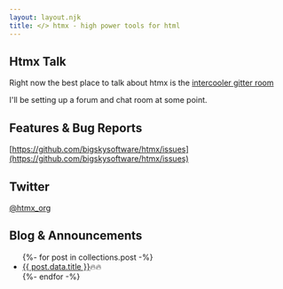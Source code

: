 ```yaml
---
layout: layout.njk
title: </> htmx - high power tools for html
---
```


## Htmx Talk

Right now the best place to talk about htmx is the [intercooler gitter room](https://gitter.im/intercooler-js/Lobby)

I'll be setting up a forum and chat room at some point.

## Features & Bug Reports

[https://github.com/bigskysoftware/htmx/issues](https://github.com/bigskysoftware/htmx/issues)

## Twitter

[@htmx_org](https://twitter.com/htmx_org)

## Blog & Announcements

<div>
<ul>
{%- for post in collections.post -%}
  <li><a href="{{ post.url }}">{{ post.data.title }}</a>🔥🔥</li>
{%- endfor -%}
</ul>
</div>



